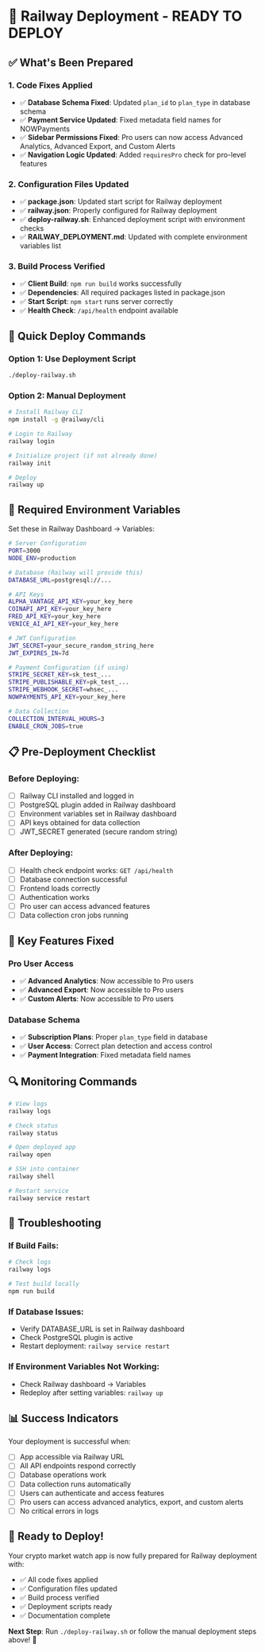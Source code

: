 # 🚀 Railway Deployment - READY TO DEPLOY

## ✅ What's Been Prepared

### **1. Code Fixes Applied**
- ✅ **Database Schema Fixed**: Updated `plan_id` to `plan_type` in database schema
- ✅ **Payment Service Updated**: Fixed metadata field names for NOWPayments
- ✅ **Sidebar Permissions Fixed**: Pro users can now access Advanced Analytics, Advanced Export, and Custom Alerts
- ✅ **Navigation Logic Updated**: Added `requiresPro` check for pro-level features

### **2. Configuration Files Updated**
- ✅ **package.json**: Updated start script for Railway deployment
- ✅ **railway.json**: Properly configured for Railway deployment
- ✅ **deploy-railway.sh**: Enhanced deployment script with environment checks
- ✅ **RAILWAY_DEPLOYMENT.md**: Updated with complete environment variables list

### **3. Build Process Verified**
- ✅ **Client Build**: `npm run build` works successfully
- ✅ **Dependencies**: All required packages listed in package.json
- ✅ **Start Script**: `npm start` runs server correctly
- ✅ **Health Check**: `/api/health` endpoint available

## 🚀 Quick Deploy Commands

### **Option 1: Use Deployment Script**
```bash
./deploy-railway.sh
```

### **Option 2: Manual Deployment**
```bash
# Install Railway CLI
npm install -g @railway/cli

# Login to Railway
railway login

# Initialize project (if not already done)
railway init

# Deploy
railway up
```

## 🔧 Required Environment Variables

Set these in Railway Dashboard → Variables:

```bash
# Server Configuration
PORT=3000
NODE_ENV=production

# Database (Railway will provide this)
DATABASE_URL=postgresql://...

# API Keys
ALPHA_VANTAGE_API_KEY=your_key_here
COINAPI_API_KEY=your_key_here
FRED_API_KEY=your_key_here
VENICE_AI_API_KEY=your_key_here

# JWT Configuration
JWT_SECRET=your_secure_random_string_here
JWT_EXPIRES_IN=7d

# Payment Configuration (if using)
STRIPE_SECRET_KEY=sk_test_...
STRIPE_PUBLISHABLE_KEY=pk_test_...
STRIPE_WEBHOOK_SECRET=whsec_...
NOWPAYMENTS_API_KEY=your_key_here

# Data Collection
COLLECTION_INTERVAL_HOURS=3
ENABLE_CRON_JOBS=true
```

## 📋 Pre-Deployment Checklist

### **Before Deploying:**
- [ ] Railway CLI installed and logged in
- [ ] PostgreSQL plugin added in Railway dashboard
- [ ] Environment variables set in Railway dashboard
- [ ] API keys obtained for data collection
- [ ] JWT_SECRET generated (secure random string)

### **After Deploying:**
- [ ] Health check endpoint works: `GET /api/health`
- [ ] Database connection successful
- [ ] Frontend loads correctly
- [ ] Authentication works
- [ ] Pro user can access advanced features
- [ ] Data collection cron jobs running

## 🎯 Key Features Fixed

### **Pro User Access**
- ✅ **Advanced Analytics**: Now accessible to Pro users
- ✅ **Advanced Export**: Now accessible to Pro users  
- ✅ **Custom Alerts**: Now accessible to Pro users

### **Database Schema**
- ✅ **Subscription Plans**: Proper `plan_type` field in database
- ✅ **User Access**: Correct plan detection and access control
- ✅ **Payment Integration**: Fixed metadata field names

## 🔍 Monitoring Commands

```bash
# View logs
railway logs

# Check status
railway status

# Open deployed app
railway open

# SSH into container
railway shell

# Restart service
railway service restart
```

## 🐛 Troubleshooting

### **If Build Fails:**
```bash
# Check logs
railway logs

# Test build locally
npm run build
```

### **If Database Issues:**
- Verify DATABASE_URL is set in Railway dashboard
- Check PostgreSQL plugin is active
- Restart deployment: `railway service restart`

### **If Environment Variables Not Working:**
- Check Railway dashboard → Variables
- Redeploy after setting variables: `railway up`

## 📊 Success Indicators

Your deployment is successful when:
- [ ] App accessible via Railway URL
- [ ] All API endpoints respond correctly
- [ ] Database operations work
- [ ] Data collection runs automatically
- [ ] Users can authenticate and access features
- [ ] Pro users can access advanced analytics, export, and custom alerts
- [ ] No critical errors in logs

## 🎉 Ready to Deploy!

Your crypto market watch app is now fully prepared for Railway deployment with:
- ✅ All code fixes applied
- ✅ Configuration files updated
- ✅ Build process verified
- ✅ Deployment scripts ready
- ✅ Documentation complete

**Next Step**: Run `./deploy-railway.sh` or follow the manual deployment steps above! 🚀
